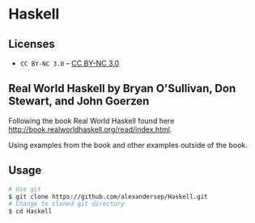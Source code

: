# Haskell

## Licenses

* `CC BY-NC 3.0` – [CC BY-NC 3.0](https://github.com/alexandersep/Haskell/blob/main/LICENSE.txt)

## Real World Haskell by Bryan O'Sullivan, Don Stewart, and John Goerzen

Following the book Real World Haskell found here http://book.realworldhaskell.org/read/index.html.

Using examples from the book and other examples outside of the book.

## Usage
```bash
# Use git
$ git clone https://github.com/alexandersep/Haskell.git
# Change to cloned git directory
$ cd Haskell
```
